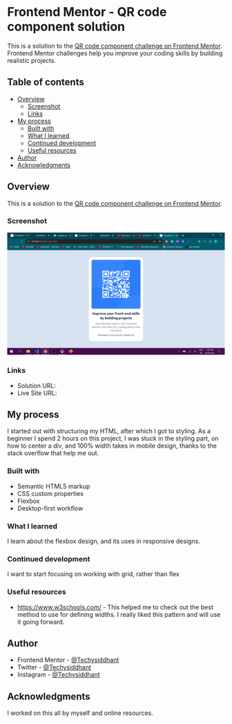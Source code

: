 # Frontend Mentor - QR code component solution

This is a solution to the [QR code component challenge on Frontend Mentor](https://www.frontendmentor.io/challenges/qr-code-component-iux_sIO_H). Frontend Mentor challenges help you improve your coding skills by building realistic projects. 

## Table of contents

- [Overview](#overview)
  - [Screenshot](#screenshot)
  - [Links](#links)
- [My process](#my-process)
  - [Built with](#built-with)
  - [What I learned](#what-i-learned)
  - [Continued development](#continued-development)
  - [Useful resources](#useful-resources)
- [Author](#author)
- [Acknowledgments](#acknowledgments)


## Overview
This is a solution to the [QR code component challenge on Frontend Mentor](https://www.frontendmentor.io/challenges/qr-code-component-iux_sIO_H).

### Screenshot

![](/screenshot.png)


### Links

- Solution URL: []()
- Live Site URL: [](https://techysiddhant.github.io/QR-code-component/)

## My process
I started out with structuring my HTML, after which I got to styling.
As a beginner I spend 2 hours on this project, I was stuck in the styling part, on how to center a div, and 100% width takes in mobile design, thanks to the stack overflow that help me out.
### Built with

- Semantic HTML5 markup
- CSS custom properties
- Flexbox
- Desktop-first workflow

### What I learned
I learn about the flexbox design, and its uses in responsive designs.



### Continued development
I want to start focusing on working with grid, rather than flex


### Useful resources

- https://www.w3schools.com/ - This helped me to check out the best method to use for defining widths. I really liked this pattern and will use it going forward.

## Author

- Frontend Mentor - [@Techysiddhant](https://www.frontendmentor.io/profile/techysiddhant)
- Twitter - [@Techysiddhant](https://twitter.com/Techysiddhant)
- Instagram - [@Techysiddhant](https://www.instagram.com/techysiddhant/)


## Acknowledgments
I worked on this all by myself and online resources.

